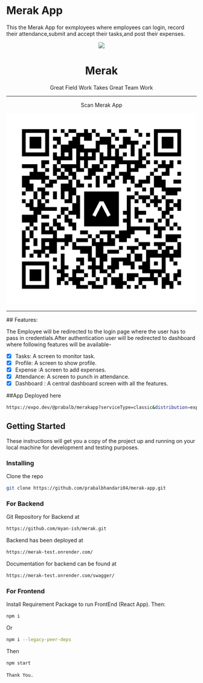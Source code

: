 # Merak App
This the Merak App for exmployees where employees can login, record their attendance,submit and accept their tasks,and post their expenses.
<p align="center">
<img src="https://github.com/prabalbhandari04/merak-client/blob/main/public/Logo2x.png">
<h1 align="center">
   Merak
  </h1>
  
<p align="center"> Great Field Work Takes Great Team Work</p>
</p>

<hr>
<p align="center"> 
<p align="center">Scan Merak App </p>
  <img src="https://github.com/prabalbhandari04/merak-app/blob/main/assets/merakapp.svg">
 </p>
 <hr>
## Features:

The Employee will be redirected to the login page where the user has to pass in credentials.After authentication user will be redirected to dashboard where following features will be available- 

- [x] Tasks: A screen to monitor task. 
- [x] Profile: A screen to show profile.
- [x] Expense :A screen to add expenses.
- [x] Attendance: A screen to punch in attendance. 
- [x] Dashboard : A central dashboard screen with all the features.

##App Deployed here

```sh
https://expo.dev/@prabalb/merakapp?serviceType=classic&distribution=expo-go
```

## Getting Started

These instructions will get you a copy of the project up and running on your local machine for development and testing purposes.

### Installing
Clone the repo
   ```sh
   git clone https://github.com/prabalbhandari04/merak-app.git
   ```
### For Backend

Git Repository for Backend at 

```sh
https://github.com/myan-ish/merak.git 
```

Backend has been deployed at 

```sh
https://merak-test.onrender.com/
```

Documentation for backend can be found at

```sh
https://merak-test.onrender.com/swagger/
```


### For Frontend



Install Requirement Package to run FrontEnd (React App). Then:
 
   ```sh
   npm i 
   ```
Or 
```sh
npm i --legacy-peer-deps
```
Then
   ```sh
   npm start
   ```

```Thank You.```
